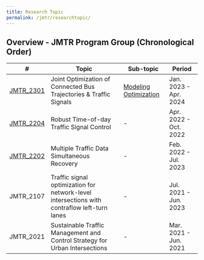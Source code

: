 ```yaml
---
title: Research Topic
permalink: /jmtr/researchtopic/
---
```


<style>
.intro{
font-family:times;
font-size:21px;
}
</style>

## Overview - JMTR Program Group (Chronological Order)
<table class="table table-striped table-hover ">
  <thead>
    <tr>
      <th>#</th>
      <th>Topic</th>
      <th>Sub-topic</th>
      <th>Period</th>
    </tr>
  </thead>
  <tbody>
    <tr class="success">
      <td><a href="https://yunqing-jia.github.io/JTRC/jmtr/thesis/#JMTR_2301">JMTR_2301</a></td>
      <td>Joint Optimization of Connected Bus Trajectories & Traffic Signals</td>
      <td>
      <a href="https://yunqing-jia.github.io/JTRC/jmtr/researchtopic/model/#JMTR_2301">Modeling</a>
      <a href="https://yunqing-jia.github.io/JTRC/jmtr/researchtopic/optimization/#JMTR_2301">Optimization</a>
      </td>
      <td>Jan. 2023 - Apr. 2024</td>
    </tr>
    <tr class="success">
      <td><a href="https://yunqing-jia.github.io/JTRC/jmtr/researchtopic/optimization/#JMTR_2204">
      JMTR_2204</a></td>
      <td>Robust Time-of-day Traffic Signal Control</td>
      <td>-</td>
      <td>Apr. 2022 - Oct. 2022</td>
    </tr>
    <tr class="success">
      <td><a href="https://yunqing-jia.github.io/JTRC/jmtr/researchtopic/aiml/#JMTR_2202">
      JMTR_2202</a></td>
      <td>Multiple Traffic Data Simultaneous Recovery</td>
      <td>-</td>
      <td>Feb. 2022 - Jul. 2023</td>
    </tr>
    <tr class="info">
      <td>JMTR_2107</td>
      <td>Traffic signal optimization for network-level intersections with contraflow left-turn lanes</td>
      <td>-</td>
      <td>Jul. 2021 - Jun. 2023</td>
    </tr>
    <tr class="success">
      <td>JMTR_2021</td>
      <td>Sustainable Traffic Management and Control Strategy for Urban Intersections</td>
      <td>-</td>
      <td>Mar. 2021 - Jun. 2021</td>
    </tr>
  </tbody>
</table>




